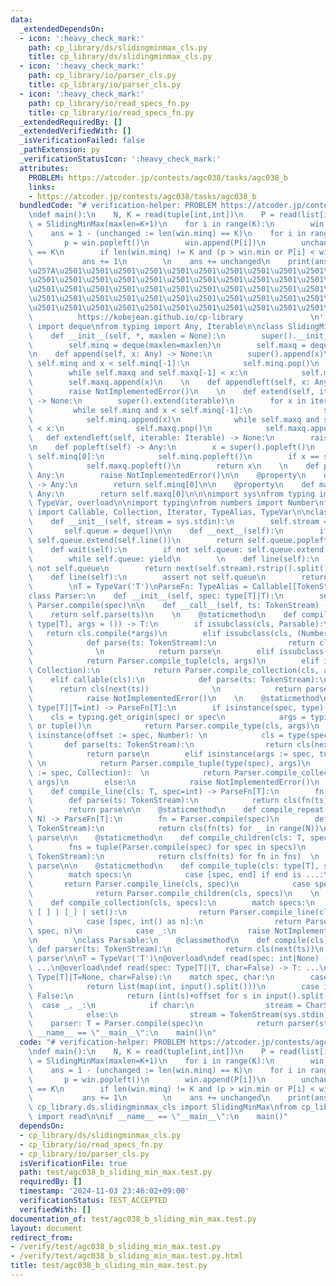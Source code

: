 ```yaml
---
data:
  _extendedDependsOn:
  - icon: ':heavy_check_mark:'
    path: cp_library/ds/slidingminmax_cls.py
    title: cp_library/ds/slidingminmax_cls.py
  - icon: ':heavy_check_mark:'
    path: cp_library/io/parser_cls.py
    title: cp_library/io/parser_cls.py
  - icon: ':heavy_check_mark:'
    path: cp_library/io/read_specs_fn.py
    title: cp_library/io/read_specs_fn.py
  _extendedRequiredBy: []
  _extendedVerifiedWith: []
  _isVerificationFailed: false
  _pathExtension: py
  _verificationStatusIcon: ':heavy_check_mark:'
  attributes:
    PROBLEM: https://atcoder.jp/contests/agc038/tasks/agc038_b
    links:
    - https://atcoder.jp/contests/agc038/tasks/agc038_b
  bundledCode: "# verification-helper: PROBLEM https://atcoder.jp/contests/agc038/tasks/agc038_b\n\
    \ndef main():\n    N, K = read(tuple[int,int])\n    P = read(list[int])\n    win\
    \ = SlidingMinMax(maxlen=K+1)\n    for i in range(K):\n        win.append(P[i])\n\
    \    ans = 1 - (unchanged := len(win.minq) == K)\n    for i in range(K,N):\n \
    \       p = win.popleft()\n        win.append(P[i])\n        unchanged |= len(win.minq)\
    \ == K\n        if len(win.minq) != K and (p > win.min or P[i] < win.max):\n \
    \           ans += 1\n        \n    ans += unchanged\n    print(ans)\n    \n'''\n\
    \u257A\u2501\u2501\u2501\u2501\u2501\u2501\u2501\u2501\u2501\u2501\u2501\u2501\
    \u2501\u2501\u2501\u2501\u2501\u2501\u2501\u2501\u2501\u2501\u2501\u2501\u2501\
    \u2501\u2501\u2501\u2501\u2501\u2501\u2501\u2501\u2501\u2501\u2501\u2501\u2501\
    \u2501\u2501\u2501\u2501\u2501\u2501\u2501\u2501\u2501\u2501\u2501\u2501\u2501\
    \u2501\u2501\u2501\u2501\u2501\u2501\u2501\u2501\u2501\u2501\u2501\u2578\n   \
    \          https://kobejean.github.io/cp-library               \n'''\n\nfrom collections\
    \ import deque\nfrom typing import Any, Iterable\n\nclass SlidingMinMax(deque):\n\
    \    def __init__(self, *, maxlen = None):\n        super().__init__(maxlen=maxlen)\n\
    \        self.minq = deque(maxlen=maxlen)\n        self.maxq = deque(maxlen=maxlen)\n\
    \n    def append(self, x: Any) -> None:\n        super().append(x)\n        while\
    \ self.minq and x < self.minq[-1]:\n            self.minq.pop()\n        self.minq.append(x)\n\
    \        while self.maxq and self.maxq[-1] < x:\n            self.maxq.pop()\n\
    \        self.maxq.append(x)\n    \n    def appendleft(self, x: Any) -> None:\n\
    \        raise NotImplementedError()\n    \n    def extend(self, iterable: Iterable)\
    \ -> None:\n        super().extend(iterable)\n        for x in iterable:\n   \
    \         while self.minq and x < self.minq[-1]:\n                self.minq.pop()\n\
    \            self.minq.append(x)\n            while self.maxq and self.maxq[-1]\
    \ < x:\n                self.maxq.pop()\n            self.maxq.append(x)\n\n \
    \   def extendleft(self, iterable: Iterable) -> None:\n        raise NotImplementedError()\n\
    \n    def popleft(self) -> Any:\n        x = super().popleft()\n        if x ==\
    \ self.minq[0]:\n            self.minq.popleft()\n        if x == self.maxq[0]:\n\
    \            self.maxq.popleft()\n        return x\n    \n    def pop(self) ->\
    \ Any:\n        raise NotImplementedError()\n\n    @property\n    def min(self)\
    \ -> Any:\n        return self.minq[0]\n\n    @property\n    def max(self) ->\
    \ Any:\n        return self.maxq[0]\n\n\nimport sys\nfrom typing import Type,\
    \ TypeVar, overload\n\nimport typing\nfrom numbers import Number\nfrom typing\
    \ import Callable, Collection, Iterator, TypeAlias, TypeVar\n\nclass TokenStream(Iterator):\n\
    \    def __init__(self, stream = sys.stdin):\n        self.stream = stream\n \
    \       self.queue = deque()\n\n    def __next__(self):\n        if not self.queue:\
    \ self.queue.extend(self.line())\n        return self.queue.popleft()\n    \n\
    \    def wait(self):\n        if not self.queue: self.queue.extend(self.line())\n\
    \        while self.queue: yield\n        \n    def line(self):\n        assert\
    \ not self.queue\n        return next(self.stream).rstrip().split()\n\nclass CharStream(TokenStream):\n\
    \    def line(self):\n        assert not self.queue\n        return next(self.stream).rstrip()\n\
    \        \nT = TypeVar('T')\nParseFn: TypeAlias = Callable[[TokenStream],T]\n\
    class Parser:\n    def __init__(self, spec: type[T]|T):\n        self.parse =\
    \ Parser.compile(spec)\n\n    def __call__(self, ts: TokenStream) -> T:\n    \
    \    return self.parse(ts)\n    \n    @staticmethod\n    def compile_type(cls:\
    \ type[T], args = ()) -> T:\n        if issubclass(cls, Parsable):\n         \
    \   return cls.compile(*args)\n        elif issubclass(cls, (Number, str)):\n\
    \            def parse(ts: TokenStream):\n                return cls(next(ts))\
    \              \n            return parse\n        elif issubclass(cls, tuple):\n\
    \            return Parser.compile_tuple(cls, args)\n        elif issubclass(cls,\
    \ Collection):\n            return Parser.compile_collection(cls, args)\n    \
    \    elif callable(cls):\n            def parse(ts: TokenStream):\n          \
    \      return cls(next(ts))              \n            return parse\n        else:\n\
    \            raise NotImplementedError()\n    \n    @staticmethod\n    def compile(spec:\
    \ type[T]|T=int) -> ParseFn[T]:\n        if isinstance(spec, type):\n        \
    \    cls = typing.get_origin(spec) or spec\n            args = typing.get_args(spec)\
    \ or tuple()\n            return Parser.compile_type(cls, args)\n        elif\
    \ isinstance(offset := spec, Number): \n            cls = type(spec)  \n     \
    \       def parse(ts: TokenStream):\n                return cls(next(ts)) + offset\n\
    \            return parse\n        elif isinstance(args := spec, tuple):     \
    \ \n            return Parser.compile_tuple(type(spec), args)\n        elif isinstance(args\
    \ := spec, Collection):  \n            return Parser.compile_collection(type(spec),\
    \ args)\n        else:\n            raise NotImplementedError()\n    \n    @staticmethod\n\
    \    def compile_line(cls: T, spec=int) -> ParseFn[T]:\n        fn = Parser.compile(spec)\n\
    \        def parse(ts: TokenStream):\n            return cls(fn(ts) for _ in ts.wait())\n\
    \        return parse\n\n    @staticmethod\n    def compile_repeat(cls: T, spec,\
    \ N) -> ParseFn[T]:\n        fn = Parser.compile(spec)\n        def parse(ts:\
    \ TokenStream):\n            return cls(fn(ts) for _ in range(N))\n        return\
    \ parse\n\n    @staticmethod\n    def compile_children(cls: T, specs) -> ParseFn[T]:\n\
    \        fns = tuple(Parser.compile(spec) for spec in specs)\n        def parse(ts:\
    \ TokenStream):\n            return cls(fn(ts) for fn in fns)  \n        return\
    \ parse\n\n    @staticmethod\n    def compile_tuple(cls: type[T], specs) -> ParseFn[T]:\n\
    \        match specs:\n            case [spec, end] if end is ...:\n         \
    \       return Parser.compile_line(cls, spec)\n            case specs:   \n  \
    \              return Parser.compile_children(cls, specs)\n    \n    @staticmethod\n\
    \    def compile_collection(cls, specs):\n        match specs:\n            case\
    \ [ ] | [_] | set():\n                return Parser.compile_line(cls, *specs)\n\
    \            case [spec, int() as n]:\n                return Parser.compile_repeat(cls,\
    \ spec, n)\n            case _:\n                raise NotImplementedError()\n\
    \n        \nclass Parsable:\n    @classmethod\n    def compile(cls):\n       \
    \ def parser(ts: TokenStream):\n            return cls(next(ts))\n        return\
    \ parser\n\nT = TypeVar('T')\n@overload\ndef read(spec: int|None) -> list[int]:\
    \ ...\n@overload\ndef read(spec: Type[T]|T, char=False) -> T: ...\ndef read(spec:\
    \ Type[T]|T=None, char=False):\n    match spec, char:\n        case None, False:\n\
    \            return list(map(int, input().split()))\n        case int(offset),\
    \ False:\n            return [int(s)+offset for s in input().split()]\n      \
    \  case _, _:\n            if char:\n                stream = CharStream(sys.stdin)\n\
    \            else:\n                stream = TokenStream(sys.stdin)\n        \
    \    parser: T = Parser.compile(spec)\n            return parser(stream)\n\nif\
    \ __name__ == \"__main__\":\n    main()\n"
  code: "# verification-helper: PROBLEM https://atcoder.jp/contests/agc038/tasks/agc038_b\n\
    \ndef main():\n    N, K = read(tuple[int,int])\n    P = read(list[int])\n    win\
    \ = SlidingMinMax(maxlen=K+1)\n    for i in range(K):\n        win.append(P[i])\n\
    \    ans = 1 - (unchanged := len(win.minq) == K)\n    for i in range(K,N):\n \
    \       p = win.popleft()\n        win.append(P[i])\n        unchanged |= len(win.minq)\
    \ == K\n        if len(win.minq) != K and (p > win.min or P[i] < win.max):\n \
    \           ans += 1\n        \n    ans += unchanged\n    print(ans)\n    \nfrom\
    \ cp_library.ds.slidingminmax_cls import SlidingMinMax\nfrom cp_library.io.read_specs_fn\
    \ import read\n\nif __name__ == \"__main__\":\n    main()"
  dependsOn:
  - cp_library/ds/slidingminmax_cls.py
  - cp_library/io/read_specs_fn.py
  - cp_library/io/parser_cls.py
  isVerificationFile: true
  path: test/agc038_b_sliding_min_max.test.py
  requiredBy: []
  timestamp: '2024-11-03 23:46:02+09:00'
  verificationStatus: TEST_ACCEPTED
  verifiedWith: []
documentation_of: test/agc038_b_sliding_min_max.test.py
layout: document
redirect_from:
- /verify/test/agc038_b_sliding_min_max.test.py
- /verify/test/agc038_b_sliding_min_max.test.py.html
title: test/agc038_b_sliding_min_max.test.py
---
```

